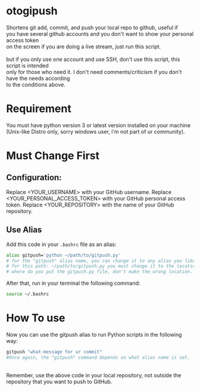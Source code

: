 # otogipush
Shortens git add, commit, and push your local repo to github, useful if<br>
you have several github accounts and you don't want to show your personal access token<br>
on the screen if you are doing a live stream, just run this script.<br>
<br>
but if you only use one account and use SSH, don't use this script, this script is intended<br>
only for those who need it. I don't need comments/criticism if you don't have the needs according<br>
to the conditions above.

# Requirement
You must have python version 3 or latest version installed on your machine<br>
(Unix-like Distro only, sorry windows user, i'm not part of ur community).

# Must Change First
## Configuration:

Replace <YOUR_USERNAME> with your GitHub username.
Replace <YOUR_PERSONAL_ACCESS_TOKEN> with your GitHub personal access token.
Replace <YOUR_REPOSITORY> with the name of your GitHub repository.

## Use Alias
Add this code in your `.bashrc` file as an alias:

```bash
alias gitpush='python ~/path/to/gitpush.py'
# for the "gitpush" alias name, you can change it to any alias you like.
# for this path: ~/path/to/gitpush.py you must change it to the location,
# where do you put the gitpush.py file, don't make the wrong location.
```
After that, run in your terminal the following command:

```bash
source ~/.bashrc
```

# How To use
Now you can use the gitpush alias to run Python scripts in the following way:

```bash
gitpush "what-message for ur commit"
#Once again, the "gitpush" command depends on what alias name is set.
```
<br>
Remember, use the above code in your local repository, not outside the repository that you want to push to GitHub.
